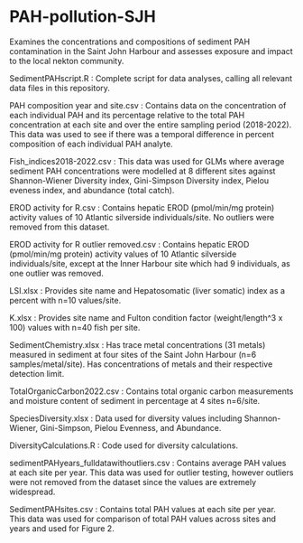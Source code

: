 # PAH-pollution-SJH
Examines the concentrations and compositions of sediment PAH contamination in the Saint John Harbour and assesses exposure and impact to the local nekton community.

SedimentPAHscript.R : Complete script for data analyses, calling all relevant data files in this repository. 



PAH composition year and site.csv : Contains data on the concentration of each individual PAH and its percentage relative to the total PAH concentration at each site and over the entire sampling period (2018-2022). This data was used to see if there was a temporal difference in percent composition of each individual PAH analyte.

Fish_indices2018-2022.csv : This data was used for GLMs where average sediment PAH concentrations were modelled at 8 different sites against Shannon-Wiener Diversity index, Gini-Simpson Diversity index, Pielou eveness index, and abundance (total catch).

EROD activity for R.csv : Contains hepatic EROD (pmol/min/mg protein) activity values of 10 Atlantic silverside individuals/site. No outliers were removed from this dataset. 

EROD activity for R outlier removed.csv : Contains hepatic EROD (pmol/min/mg protein) activity values of 10 Atlantic silverside individuals/site, except at the Inner Harbour site which had 9 individuals, as one outlier was removed.

LSI.xlsx : Provides site name and Hepatosomatic (liver somatic) index as a percent with n=10 values/site.

K.xlsx : Provides site name and Fulton condition factor (weight/length^3 x 100) values with n=40 fish per site.

SedimentChemistry.xlsx : Has trace metal concentrations (31 metals) measured in sediment at four sites of the Saint John Harbour (n=6 samples/metal/site). Has concentrations of metals and their respective detection limit.

TotalOrganicCarbon2022.csv : Contains total organic carbon measurements and moisture content of sediment in percentage at 4 sites n=6/site. 

SpeciesDiversity.xlsx : Data used for diversity values including Shannon-Wiener, Gini-Simpson, Pielou Evenness, and Abundance.

DiversityCalculations.R : Code used for diversity calculations. 

sedimentPAHyears_fulldatawithoutliers.csv : Contains average PAH values at each site per year. This data was used for outlier testing, however outliers were not removed from the dataset since the values are extremely widespread. 

SedimentPAHsites.csv : Contains total PAH values at each site per year. This data was used for comparison of total PAH values across sites and years and used for Figure 2. 


